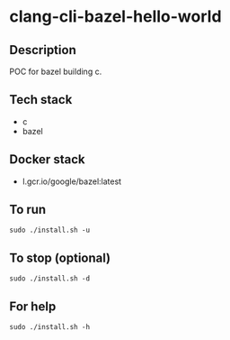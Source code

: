 # clang-cli-bazel-hello-world

## Description
POC for bazel building c.

## Tech stack
- c
- bazel

## Docker stack
- l.gcr.io/google/bazel:latest

## To run
`sudo ./install.sh -u`

## To stop (optional)
`sudo ./install.sh -d`

## For help
`sudo ./install.sh -h`
